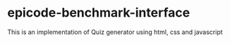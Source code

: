 # epicode-benchmark-interface

This is an implementation of Quiz generator using html, css and javascript
